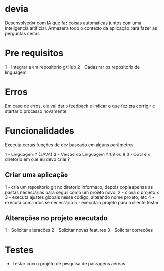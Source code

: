 # devia
Desenvolvedor com IA que faz coisas automaticas juntos com uma inteligencia artificial.
Armazena todo o contexto da aplicação para fazer as perguntas certas


# Pre requisitos

1 - Integrar a um repositorio gitHub
2 - Cadastrar os repositorio de linguagem

# Erros
Em caso de erros, ele vai dar o feedback e indicar o que fez pra corrigir e startar o processo novamente

# Funcionalidades 
Executa certas funções de dev baseado em alguns parâmetros.

1 - Linguagem ? (JAVA)
2 - Versão da Linguagem ? 1.8 ou 8
3 - Qual é o diretorio em que eu devo criar ?



## Criar uma aplicação

1 - cria um repositorio git no diretorio informado, depois copia apenas as pastas necessárias para seguir como um projeto novo.
2 - clona o projeto x
3 - executa ajustes globais nesse código, alterando nome projeto, etc
4 - executa comandos se necessário
5 - executa o projeto para o cliente testar

## Alterações no projeto executado

1 - Solicitar alterações
2 - Solicitar novas features
3 - Solicitar correções

# Testes

- Testar com o projeto de pesquisa de passagens aereas.
